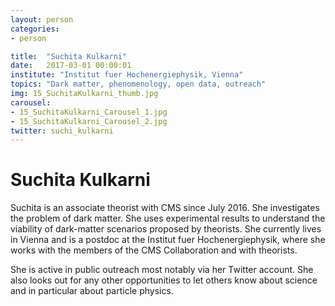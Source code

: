 ```yaml
---
layout: person
categories:
- person

title:  "Suchita Kulkarni"
date:   2017-03-01 00:00:01
institute: "Institut fuer Hochenergiephysik, Vienna"
topics: "Dark matter, phenomenology, open data, outreach"
img: 15_SuchitaKulkarni_thumb.jpg
carousel:
- 15_SuchitaKulkarni_Carousel_1.jpg
- 15_SuchitaKulkarni_Carousel_2.jpg
twitter: suchi_kulkarni
---
```


# Suchita Kulkarni

Suchita is an associate theorist with CMS since July 2016. She investigates the problem of dark matter. She uses experimental results to understand the viability of dark-matter scenarios proposed by theorists. She currently lives in Vienna and is a postdoc at the Institut fuer Hochenergiephysik, where she works with the members of the CMS Collaboration and with theorists.

She is active in public outreach most notably via her Twitter account. She also looks out for any other opportunities to let others know about science and in particular about particle physics.
